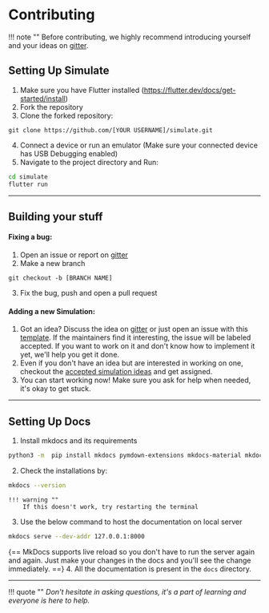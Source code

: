 # Contributing
!!! note ""
    Before contributing, we highly recommend introducing yourself and your ideas on [gitter](https://gitter.im/codEd-org/simulate#).

## Setting Up Simulate

1. Make sure you have Flutter installed (https://flutter.dev/docs/get-started/install)
2. Fork the repository
3. Clone the forked repository:
```
git clone https://github.com/[YOUR USERNAME]/simulate.git
```
4. Connect a device or run an emulator (Make sure your connected device has USB Debugging enabled) 
5. Navigate to the project directory and Run:
```bash
cd simulate
flutter run
```

---

## Building your stuff

#### Fixing a bug:

1. Open an issue or report on [gitter](https://gitter.im/codEd-org/simulate#)
2. Make a new branch
```console
git checkout -b [BRANCH NAME]
```
3. Fix the bug, push and open a pull request

#### Adding a new Simulation:

1. Got an idea? Discuss the idea on [gitter](https://gitter.im/codEd-org/simulate#) or just open an issue with this [template](https://github.com/cod-ed/simulate/issues/new?assignees=&labels=enhancement%2C+new+simulation%2C+simulations&template=simulation-request.md&title=simulation%3A+%5BSIMULATION+TITLE%5D). If the maintainers find it interesting, the issue will be labeled accepted. If you want to work on it and don't know how to implement it yet, we'll help you get it done.
2. Even if you don't have an idea but are interested in working on one, checkout the [accepted simulation ideas](https://github.com/cod-ed/simulate/issues?q=is%3Aopen+is%3Aissue+label%3Aaccepted+label%3A%22new+simulation%22) and get assigned.
3. You can start working now! Make sure you ask for help when needed, it's okay to get stuck.

---

## Setting Up Docs

1. Install mkdocs and its requirements
```bash
python3 -m  pip install mkdocs pymdown-extensions mkdocs-material mkdocs-git-revision-date-localized-plugin
```
2. Check the installations by:
```bash
mkdocs --version
```

    !!! warning ""
        If this doesn't work, try restarting the terminal

3. Use the below command to host the documentation on local server
```bash
mkdocs serve --dev-addr 127.0.0.1:8000
```
{== MkDocs supports live reload so you don't have to run the server again and again. Just make your changes in the docs and you'll see the change immediately. ==}
4. All the documentation is present in the `docs` directory.

---

!!! quote ""
    *Don't hesitate in asking questions, it's a part of learning and everyone is here to help.*
